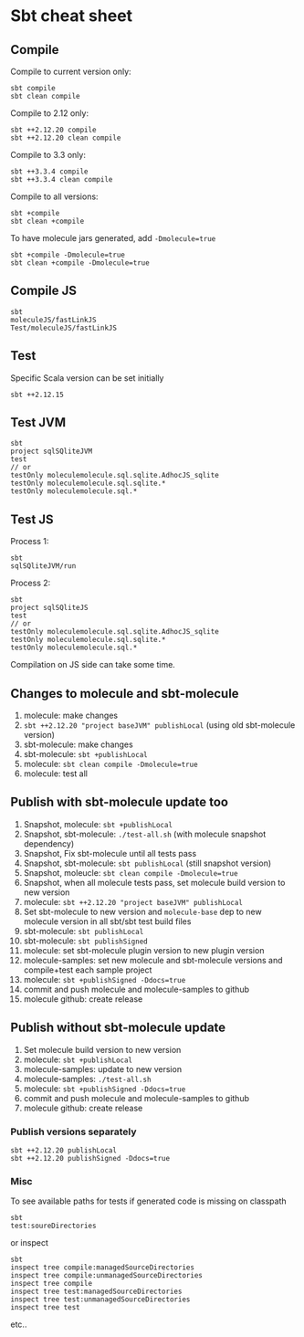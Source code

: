 # Sbt cheat sheet

## Compile

Compile to current version only:

    sbt compile
    sbt clean compile

Compile to 2.12 only:

    sbt ++2.12.20 compile
    sbt ++2.12.20 clean compile

Compile to 3.3 only:

    sbt ++3.3.4 compile
    sbt ++3.3.4 clean compile

Compile to all versions:

    sbt +compile
    sbt clean +compile

To have molecule jars generated, add `-Dmolecule=true`

    sbt +compile -Dmolecule=true
    sbt clean +compile -Dmolecule=true

## Compile JS

    sbt
    moleculeJS/fastLinkJS
    Test/moleculeJS/fastLinkJS

## Test

Specific Scala version can be set initially

    sbt ++2.12.15

## Test JVM

    sbt
    project sqlSQliteJVM
    test
    // or
    testOnly moleculemolecule.sql.sqlite.AdhocJS_sqlite
    testOnly moleculemolecule.sql.sqlite.*
    testOnly moleculemolecule.sql.*

## Test JS

Process 1:

    sbt
    sqlSQliteJVM/run

Process 2:

    sbt
    project sqlSQliteJS
    test
    // or
    testOnly moleculemolecule.sql.sqlite.AdhocJS_sqlite
    testOnly moleculemolecule.sql.sqlite.*
    testOnly moleculemolecule.sql.*

Compilation on JS side can take some time.

## Changes to molecule and sbt-molecule

1) molecule: make changes
1) `sbt ++2.12.20 "project baseJVM" publishLocal` (using old sbt-molecule version)
1) sbt-molecule: make changes
1) sbt-molecule: `sbt +publishLocal`
1) molecule: `sbt clean compile -Dmolecule=true`
1) molecule: test all

## Publish with sbt-molecule update too

1) Snapshot, molecule: `sbt +publishLocal`
1) Snapshot, sbt-molecule: `./test-all.sh` (with molecule snapshot dependency)
1) Snapshot, Fix sbt-molecule until all tests pass
1) Snapshot, sbt-molecule: `sbt publishLocal` (still snapshot version)
1) Snapshot, moleucle: `sbt clean compile -Dmolecule=true`
1) Snapshot, when all molecule tests pass, set molecule build version to new version
1) molecule: `sbt ++2.12.20 "project baseJVM" publishLocal`
1) Set sbt-molecule to new version and `molecule-base` dep to new molecule version in all sbt/sbt test build files
1) sbt-molecule: `sbt publishLocal`
1) sbt-molecule: `sbt publishSigned`
1) molecule: set sbt-molecule plugin version to new plugin version
1) molecule-samples: set new molecule and sbt-molecule versions and compile+test each sample project
1) molecule: `sbt +publishSigned -Ddocs=true`
1) commit and push molecule and molecule-samples to github
1) molecule github: create release

## Publish without sbt-molecule update

1) Set molecule build version to new version
1) molecule: `sbt +publishLocal`
1) molecule-samples: update to new version
1) molecule-samples: `./test-all.sh`
1) molecule: `sbt +publishSigned -Ddocs=true`
1) commit and push molecule and molecule-samples to github
1) molecule github: create release

### Publish versions separately

    sbt ++2.12.20 publishLocal
    sbt ++2.12.20 publishSigned -Ddocs=true

### Misc

To see available paths for tests if generated code is missing on classpath

    sbt
    test:soureDirectories

or inspect

    sbt
    inspect tree compile:managedSourceDirectories
    inspect tree compile:unmanagedSourceDirectories
    inspect tree compile
    inspect tree test:managedSourceDirectories
    inspect tree test:unmanagedSourceDirectories
    inspect tree test

etc..
                 